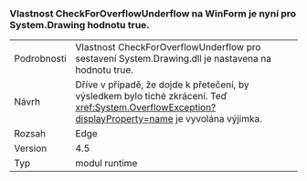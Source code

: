 ### <a name="winforms-checkforoverflowunderflow-property-is-now-true-for-systemdrawing"></a>Vlastnost CheckForOverflowUnderflow na WinForm je nyní pro System.Drawing hodnotu true.

|   |   |
|---|---|
|Podrobnosti|Vlastnost CheckForOverflowUnderflow pro sestavení System.Drawing.dll je nastavena na hodnotu true.|
|Návrh|Dříve v případě, že dojde k přetečení, by výsledkem bylo tiché zkrácení. Teď <xref:System.OverflowException?displayProperty=name> je vyvolána výjimka.|
|Rozsah|Edge|
|Version|4.5|
|Typ|modul runtime|


